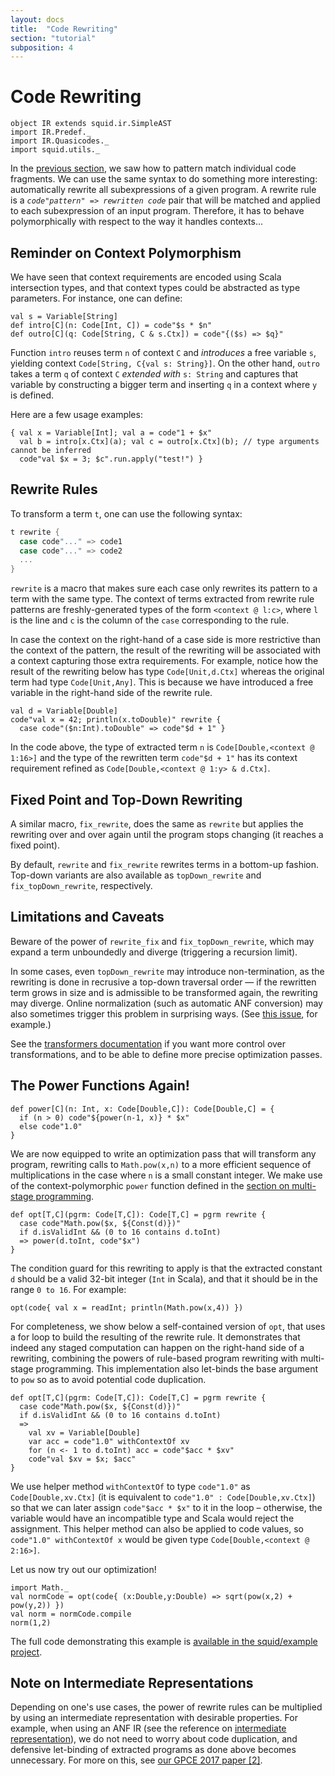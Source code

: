 ```yaml
---
layout: docs
title:  "Code Rewriting"
section: "tutorial"
subposition: 4
---
```


# Code Rewriting

```tut:invisible
object IR extends squid.ir.SimpleAST
import IR.Predef._
import IR.Quasicodes._
import squid.utils._
```

In the [previous section](3-matching.html), we saw how to pattern match individual code fragments.
We can use the same syntax to do something more interesting:
automatically rewrite all subexpressions of a given program.
A rewrite rule is a _`code"pattern" => rewritten code`_ pair that will be matched and applied to each subexpression of an input program.
Therefore, it has to behave polymorphically with respect to the way it handles contexts...


## Reminder on Context Polymorphism

We have seen that context requirements are encoded using Scala intersection types,
and that context types could be abstracted as type parameters.
For instance, one can define:
```tut:silent
val s = Variable[String]
def intro[C](n: Code[Int, C]) = code"$s * $n"
def outro[C](q: Code[String, C & s.Ctx]) = code"{($s) => $q}"
```

Function `intro` reuses term `n` of context `C` and _introduces_ a free variable `s`,
yielding context `Code[String, C{val s: String}]`.
On the other hand, `outro` takes a term `q` of context `C` _extended with_ `s: String` and captures that variable
by constructing a bigger term and inserting `q` in a context where `y` is defined.

Here are a few usage examples:

```tut
{ val x = Variable[Int]; val a = code"1 + $x"
  val b = intro[x.Ctx](a); val c = outro[x.Ctx](b); // type arguments cannot be inferred
  code"val $x = 3; $c".run.apply("test!") }
```


## Rewrite Rules

To transform a term `t`, one can use the following syntax:

```scala
t rewrite {
  case code"..." => code1
  case code"..." => code2
  ...
}
```

`rewrite` is a macro that makes sure each case only rewrites its pattern
to a term with the same type.
The context of terms extracted from rewrite rule patterns
are freshly-generated types of the form `<context @ l:c>`,
where `l` is the line and `c` is the column of the `case` corresponding to the rule.

In case the context on the right-hand of a case side is more restrictive than the context of the pattern,
the result of the rewriting will be associated with a context capturing those extra requirements.
For example, notice how the result of the rewriting below has type `Code[Unit,d.Ctx]` whereas the original term had type `Code[Unit,Any]`.
This is because we have introduced a free variable in the right-hand side of the rewrite rule.

```tut
val d = Variable[Double]
code"val x = 42; println(x.toDouble)" rewrite {
  case code"($n:Int).toDouble" => code"$d + 1" }
```

In the code above, the type of extracted term `n` is `Code[Double,<context @ 1:16>]` and
the type of the rewritten term `code"$d + 1"` has its context requirement refined as `Code[Double,<context @ 1:y> & d.Ctx]`.


## Fixed Point and Top-Down Rewriting

A similar macro, `fix_rewrite`, does the same as `rewrite` but applies the rewriting over and over again until the program stops changing (it reaches a fixed point).

By default, `rewrite` and `fix_rewrite` rewrites terms in a bottom-up fashion.
Top-down variants are also available as `topDown_rewrite` and `fix_topDown_rewrite`,
respectively.



## Limitations and Caveats

Beware of the power of `rewrite_fix` and `fix_topDown_rewrite`, which may expand a term unboundedly and diverge 
(triggering a recursion limit).

In some cases, even `topDown_rewrite` may introduce non-termination, 
as the rewriting is done in recrusive a top-down traversal order 
― if the rewritten term grows in size and is admissible to be transformed again, 
the rewriting may diverge.
Online normalization (such as automatic ANF conversion) may also sometimes trigger this problem in surprising ways. (See [this issue](https://github.com/epfldata/squid/issues/3), for example.)

See the [transformers documentation](https://github.com/epfldata/squid/blob/master/doc/Transformers.md)
if you want more control over transformations, and to be able to define more precise optimization passes.



## The Power Functions Again!

```tut:invisible
def power[C](n: Int, x: Code[Double,C]): Code[Double,C] = {
  if (n > 0) code"${power(n-1, x)} * $x"
  else code"1.0"
}
```

We are now equipped to write an optimization pass that will transform any program,
rewriting calls to `Math.pow(x,n)`
to a more efficient sequence of multiplications in the case where `n` is a small constant integer.
We make use of the context-polymorphic `power` function defined in the 
[section on multi-stage programming](2-staging.html#back-to-the-power-function).

```tut:silent
def opt[T,C](pgrm: Code[T,C]): Code[T,C] = pgrm rewrite {
  case code"Math.pow($x, ${Const(d)})"
  if d.isValidInt && (0 to 16 contains d.toInt)
  => power(d.toInt, code"$x")
}
```

The condition guard for this rewriting to apply is that the extracted constant `d`
should be a valid 32-bit integer (`Int` in Scala), and that it should be in the range `0 to 16`.
For example:

```tut
opt(code{ val x = readInt; println(Math.pow(x,4)) })
```

For completeness, we show below a self-contained version of `opt`,
that uses a for loop to build the resulting of the rewrite rule.
It demonstrates that indeed any staged computation can happen on the right-hand side of a rewriting,
combining the powers of rule-based program rewriting with multi-stage programming.
This implementation also let-binds the base argument to `pow` so as to avoid potential code duplication.

```tut:silent
def opt[T,C](pgrm: Code[T,C]): Code[T,C] = pgrm rewrite {
  case code"Math.pow($x, ${Const(d)})"
  if d.isValidInt && (0 to 16 contains d.toInt)
  =>
    val xv = Variable[Double]
    var acc = code"1.0" withContextOf xv
    for (n <- 1 to d.toInt) acc = code"$acc * $xv"
    code"val $xv = $x; $acc"
}
```

We use helper method `withContextOf` to type `code"1.0"` as `Code[Double,xv.Ctx]`
(it is equivalent to `code"1.0" : Code[Double,xv.Ctx]`)
so that we can later assign `code"$acc * $x"` to it in the loop
– otherwise, the variable would have an incompatible type and Scala would reject the assignment.
This helper method can also be applied to code values, so `code"1.0" withContextOf x`
would be given type `Code[Double,<context @ 2:16>]`.


Let us now try out our optimization!


```tut
import Math._
val normCode = opt(code{ (x:Double,y:Double) => sqrt(pow(x,2) + pow(y,2)) })
val norm = normCode.compile
norm(1,2)
```

The full code demonstrating this example is
[available in the squid/example project](https://github.com/LPTK/Squid/blob/master/example/src/main/scala/example/PowOptim.scala).



## Note on Intermediate Representations

Depending on one's use cases,
the power of rewrite rules can be multiplied by using an intermediate representation with desirable properties.
For example, when using an ANF IR
(see the reference on [intermediate representation](https://github.com/epfldata/squid/blob/master/doc/Intermediate_Representations.md)),
we do not need to worry about code duplication,
and defensive let-binding of extracted programs as done above becomes unnecessary.
For more on this, see
[our GPCE 2017 paper [2]](/squid/#gpce17).


